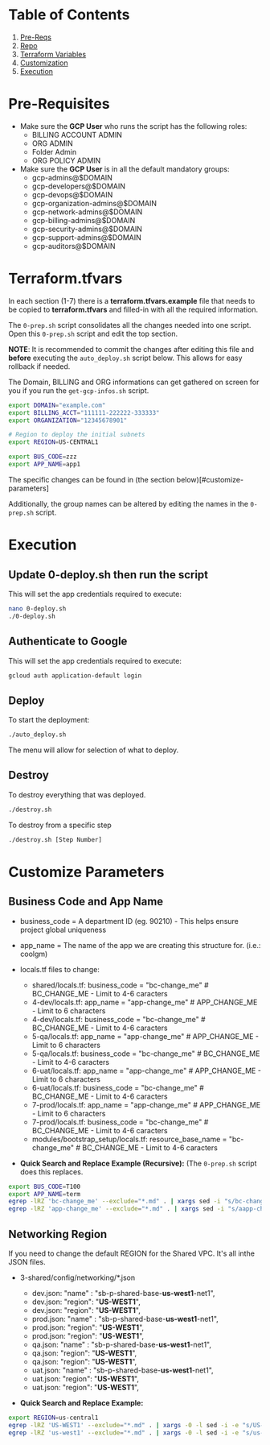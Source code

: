 # Table of Contents
1. [Pre-Reqs](#Pre-Requisites)
2. [Repo](#Getting-the-Foundation-V2-Repo-to-the-customer)
3. [Terraform Variables](#Terraformtfvars)
4. [Customization](#Customize-Business-Code-App-Name-and-Networking)
5. [Execution](#Execution)

# Pre-Requisites

- Make sure the **GCP User** who runs the script has the following roles:
  - BILLING ACCOUNT ADMIN
  - ORG ADMIN
  - Folder Admin
  - ORG POLICY ADMIN
- Make sure the **GCP User** is in all the default mandatory groups:
  - gcp-admins@$DOMAIN
  - gcp-developers@$DOMAIN
  - gcp-devops@$DOMAIN
  - gcp-organization-admins@$DOMAIN
  - gcp-network-admins@$DOMAIN
  - gcp-billing-admins@$DOMAIN
  - gcp-security-admins@$DOMAIN
  - gcp-support-admins@$DOMAIN
  - gcp-auditors@$DOMAIN

# Terraform.tfvars

In each section (1-7) there is a **terraform.tfvars.example** file that needs to be copied to **terraform.tfvars** and filled-in with all the required information.

The `0-prep.sh` script consolidates all the changes needed into one script. Open this `0-prep.sh` script and edit the top section.

**NOTE**: It is recommended to commit the changes after editing this file and **before** executing the `auto_deploy.sh` script below. This allows for easy rollback if needed. 

The Domain, BILLING and ORG informations can get gathered on screen for you if you run the `get-gcp-infos.sh` script.

```bash
export DOMAIN="example.com"
export BILLING_ACCT="111111-222222-333333"
export ORGANIZATION="12345678901"

# Region to deploy the initial subnets
export REGION=US-CENTRAL1

export BUS_CODE=zzz
export APP_NAME=app1
```

The specific changes can be found in (the section below)[#customize-parameters]

Additionally, the group names can be altered by editing the names in the `0-prep.sh` script. 


# Execution

## Update 0-deploy.sh then run the script
This will set the app credentials required to execute:
```bash
nano 0-deploy.sh 
./0-deploy.sh
```

## Authenticate to Google
This will set the app credentials required to execute:
```bash
gcloud auth application-default login
```

## Deploy
To start the deployment:
```bash
./auto_deploy.sh
```

The menu will allow for selection of what to deploy.  

## Destroy
To destroy everything that was deployed.
```bash
./destroy.sh
```

To destroy from a specific step
```bash
./destroy.sh [Step Number]
```

# Customize Parameters

## Business Code and App Name

- business_code = A department ID (eg. 90210) - This helps ensure project global uniqueness
- app_name = The name of the app we are creating this structure for. (i.e.: coolgm)

- locals.tf files to change:
  - shared/locals.tf:  business_code    = "bc-change_me" # BC_CHANGE_ME  - Limit to 4-6 caracters
  - 4-dev/locals.tf:   app_name         = "app-change_me" # APP_CHANGE_ME - Limit to 6 characters
  - 4-dev/locals.tf:   business_code    = "bc-change_me" # BC_CHANGE_ME  - Limit to 4-6 caracters
  - 5-qa/locals.tf:    app_name         = "app-change_me" # APP_CHANGE_ME - Limit to 6 characters
  - 5-qa/locals.tf:    business_code    = "bc-change_me" # BC_CHANGE_ME  - Limit to 4-6 caracters
  - 6-uat/locals.tf:   app_name         = "app-change_me" # APP_CHANGE_ME - Limit to 6 characters
  - 6-uat/locals.tf:   business_code    = "bc-change_me" # BC_CHANGE_ME  - Limit to 4-6 caracters
  - 7-prod/locals.tf:  app_name         = "app-change_me" # APP_CHANGE_ME - Limit to 6 characters
  - 7-prod/locals.tf:  business_code    = "bc-change_me" # BC_CHANGE_ME  - Limit to 4-6 caracters
  - modules/bootstrap_setup/locals.tf:  resource_base_name  = "bc-change_me" # BC_CHANGE_ME - Limit to 4-6 caracters

- **Quick Search and Replace Example (Recursive):** (The `0-prep.sh` script does this replaces.
```bash
export BUS_CODE=T100
export APP_NAME=term
egrep -lRZ 'bc-change_me' --exclude="*.md" . | xargs sed -i "s/bc-change_me/$BUS_CODE/g"
egrep -lRZ 'app-change_me' --exclude="*.md" . | xargs sed -i "s/aapp-change_mepp1/$APP_NAME/g"
```

## Networking Region

If you need to change the default REGION for the Shared VPC.  It's all inthe JSON files.

- 3-shared/config/networking/*.json
  - dev.json:  "name" : "sb-p-shared-base-**us-west1**-net1",
  - dev.json:  "region": "**US-WEST1**",
  - dev.json:  "region": "**US-WEST1**",
  - prod.json:  "name" : "sb-p-shared-base-**us-west1**-net1",
  - prod.json: "region": "**US-WEST1**",
  - prod.json: "region": "**US-WEST1**",
  - qa.json:   "name" : "sb-p-shared-base-**us-west1**-net1",
  - qa.json:   "region": "**US-WEST1**",
  - qa.json:   "region": "**US-WEST1**",
  - uat.json:  "name" : "sb-p-shared-base-**us-west1**-net1",
  - uat.json:  "region": "**US-WEST1**",
  - uat.json:  "region": "**US-WEST1**",

- **Quick Search and Replace Example:**
```bash
export REGION=us-central1
egrep -lRZ 'US-WEST1' --exclude="*.md" . | xargs -0 -l sed -i -e "s/US-WEST1/$REGION/g"
egrep -lRZ 'us-west1' --exclude="*.md" . | xargs -0 -l sed -i -e "s/us-west1/$REGION/g"
```


